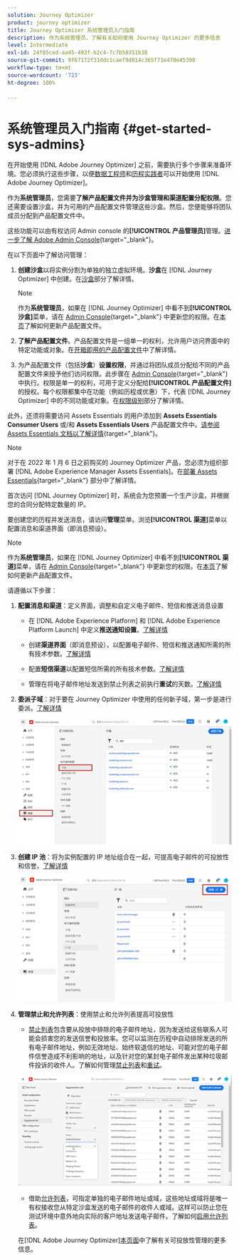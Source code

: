 ```yaml
---
solution: Journey Optimizer
product: journey optimizer
title: Journey Optimizer 系统管理员入门指南
description: 作为系统管理员，了解有关如何使用 Journey Optimizer 的更多信息
level: Intermediate
exl-id: 24f85ced-aa45-493f-b2c4-7c7b58351b38
source-git-commit: 9f67172f31ddc1caef9d014c365f71e470e45390
workflow-type: tm+mt
source-wordcount: '723'
ht-degree: 100%

---
```


# 系统管理员入门指南 {#get-started-sys-admins}

在开始使用 [!DNL Adobe Journey Optimizer] 之前，需要执行多个步骤来准备环境。您必须执行这些步骤，以便[数据工程师](data-engineer.md)和[历程实践者](marketer.md)可以开始使用 [!DNL Adobe Journey Optimizer]。


作为&#x200B;**系统管理员**，您需要&#x200B;**了解产品配置文件并为沙盒管理和渠道配置分配权限**。您还需要设置沙盒，并为可用的产品配置文件管理这些沙盒。然后，您便能够将团队成员分配到产品配置文件中。

这些功能可以由有权访问 Admin console 的&#x200B;**[!UICONTROL 产品管理员]**&#x200B;管理。[进一步了解 Adobe Admin Console](https://helpx.adobe.com/cn/enterprise/admin-guide.html){target="_blank"}。

在以下页面中了解访问管理：

1. **创建沙盒**&#x200B;以将实例分割为单独的独立虚拟环境。**沙盒**&#x200B;在 [!DNL Journey Optimizer] 中创建。在[沙盒](../../administration/sandboxes.md)部分了解详情。

   >[!NOTE]
   >作为&#x200B;**系统管理员**，如果在 [!DNL Journey Optimizer] 中看不到&#x200B;**[!UICONTROL 沙盒]**&#x200B;菜单，请在 [Admin Console](https://adminconsole.adobe.com/){target="_blank"} 中更新您的权限。在[本页](../../administration/permissions.md#edit-product-profile)了解如何更新产品配置文件。
   >

1. **了解产品配置文件**。产品配置文件是一组单一的权利，允许用户访问界面中的特定功能或对象。在[开箱即用的产品配置文件](../../administration/ootb-product-profiles.md)中了解详情。

1. 为产品配置文件（包括&#x200B;**沙盒**）**设置权限**，并通过将团队成员分配给不同的产品配置文件来授予他们访问权限。此步骤在 [Admin Console](https://adminconsole.adobe.com/){target="_blank"} 中执行。权限是单一的权利，可用于定义分配给&#x200B;**[!UICONTROL 产品配置文件]**&#x200B;的授权。每个权限都集中在功能（例如历程或优惠）下，代表 [!DNL Journey Optimizer] 中的不同功能或对象。在[权限级别](../../administration/high-low-permissions.md)部分了解详情。

此外，还须将需要访问 Assets Essentials 的用户添加到 **Assets Essentials Consumer Users** 或/和 **Assets Essentials Users** 产品配置文件中。[请参阅 Assets Essentials 文档以了解详情](https://experienceleague.adobe.com/docs/experience-manager-assets-essentials/help/deploy-administer.html?lang=zh-Hans){target="_blank"}。

>[!NOTE]
>对于在 2022 年 1 月 6 日之前购买的 Journey Optimizer 产品，您必须为组织部署 [!DNL Adobe Experience Manager Assets Essentials]。在[部署 Assets Essentials](https://experienceleague.adobe.com/docs/experience-manager-assets-essentials/help/deploy-administer.html?lang=zh-Hans){target="_blank"} 部分中了解详情。

首次访问 [!DNL Journey Optimizer] 时，系统会为您预置一个生产沙盒，并根据您的合同分配特定数量的 IP。

要创建您的历程并发送消息，请访问&#x200B;**管理**&#x200B;菜单。浏览&#x200B;**[!UICONTROL 渠道]**&#x200B;菜单以配置消息和渠道界面（即消息预设）。

>[!NOTE]
>作为&#x200B;**系统管理员**，如果在 [!DNL Journey Optimizer] 中看不到&#x200B;**[!UICONTROL 渠道]**&#x200B;菜单，请在 [Admin Console](https://adminconsole.adobe.com/){target="_blank"} 中更新您的权限。在[本页](../../administration/permissions.md#edit-product-profile)了解如何更新产品配置文件。
>

请遵循以下步骤：

1. **配置消息和渠道**：定义界面，调整和自定义电子邮件、短信和推送消息设置

   * 在 [!DNL Adobe Experience Platform] 和 [!DNL Adobe Experience Platform Launch] 中定义&#x200B;**推送通知设置**。[了解详情](../../push/push-gs.md)

   * 创建&#x200B;**渠道界面**（即消息预设），以配置电子邮件、短信和推送通知所需的所有技术参数。[了解详情](../../configuration/channel-surfaces.md)

   * 配置&#x200B;**短信渠道**&#x200B;以配置短信所需的所有技术参数。[了解详情](../../sms/sms-configuration.md)

   * 管理在将电子邮件地址发送到禁止列表之前执行&#x200B;**重试**&#x200B;的天数。[了解详情](../../configuration/manage-suppression-list.md)

1. **委派子域**：对于要在 Journey Optimizer 中使用的任何新子域，第一步是进行委派。[了解详情](../../configuration/about-subdomain-delegation.md)

   ![](../assets/subdomain.png)

1. **创建 IP 池**：将为实例配置的 IP 地址组合在一起，可提高电子邮件的可投放性和信誉。[了解详情](../../configuration/ip-pools.md)

   ![](../assets/ip-pool.png)

1. **管理禁止和允许列表**：使用禁止和允许列表提高可投放性

   * [禁止列表](../../reports/suppression-list.md)包含要从投放中排除的电子邮件地址，因为发送给这些联系人可能会损害您的发送信誉和投放率。您可以监测在历程中自动排除发送的所有电子邮件地址，例如无效地址、始终软退信的地址、可能对您的电子邮件信誉造成不利影响的地址，以及针对您的某封电子邮件发出某种垃圾邮件投诉的收件人。了解如何管理[禁止列表](../../configuration/manage-suppression-list.md)和[重试](../../configuration/retries.md)。

   ![](../assets/suppression-list-filtering-example.png)

   * 借助[允许列表](../../configuration/allow-list.md)，可指定单独的电子邮件地址或域，这些地址或域将是唯一有权接收您从特定沙盒发送的电子邮件的收件人或域。这样可以防止您在测试环境中意外地向实际的客户地址发送电子邮件。了解如何[启用允许列表](../../configuration/allow-list.md)。

   在[!DNL Adobe Journey Optimizer][本页面](../../reports/deliverability.md)中了解有关可投放性管理的更多信息。
